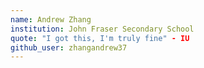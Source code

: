 ```yaml
---
name: Andrew Zhang
institution: John Fraser Secondary School
quote: "I got this, I'm truly fine" - IU
github_user: zhangandrew37
---
```

